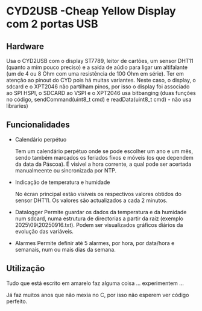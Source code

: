 # CYD2USB -Cheap Yellow Display com 2 portas USB

## Hardware
Usa o CYD2USB com o display ST7789, leitor de cartões, um sensor DHT11 (quanto a mim pouco preciso) e a saída de aúdio para ligar um altifalante (um de 4 ou 8 Ohm com uma resistência de 100 Ohm em série).
Ter em atenção ao pinout do CYD pois há muitas variantes. Neste caso, o display, o sdcard e o XPT2046 não partilham pinos, por isso o display foi associado ao SPI HSPI, o SDCARD ao VSPI e o XPT2046 usa bitbanging (duas funções no código, sendCommand(uint8_t cmd) e readData(uint8_t cmd) - não usa libraries)

## Funcionalidades
- Calendário perpétuo
  
  Tem um calendário perpétuo onde se pode escolher um ano e um mês, sendo também marcados os feriados fixos e móveis (os que dependem da data da Páscoa).
  É visivel a hora corrente, a qual pode ser acertada manualmeente ou sincronizada por NTP.

- Indicação de temperatura e humidade
  
  No écran principal estão visíveis os respectivos valores obtidos do sensor DHT11. Os valores são actualizados a cada 2 minutos.

- Datalogger
  Permite guardar os dados da temperatura e da humidade num sdcard, numa estrutura de directorias a partir da raíz (exemplo 2025\09\20250916.txt).
  Podem ser visualizados gráficos diários da evolução das variáveis.

- Alarmes
  Permite definir até 5 alarmes, por hora, por data/hora e semanais, num ou mais dias da semana.

## Utilização
Tudo que está escrito em amarelo faz alguma coisa ... experimentem ...

Já faz muitos anos que não mexia no C, por isso não esperem ver código perfeito. 



